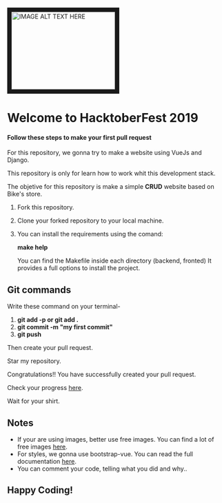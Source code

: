
<img src="https://hacktoberfest.digitalocean.com/assets/logo-hf19-header-8245176fe235ab5d942c7580778a914110fa06a23c3d55bf40e2d061809d8785.svg" 
alt="IMAGE ALT TEXT HERE" width="240" height="180" border="10"/>
# Welcome to HacktoberFest 2019

#### Follow these steps to make your first pull request

For this repository, we gonna try to make a website using VueJs and Django.

This repository is only for learn how to work whit this development stack.

The objetive for this repository is make a simple **CRUD** website based on Bike's store.

1. Fork this repository.

2. Clone your forked repository to your local machine.

3. You can install the requirements using the comand:
    
    **make help**

    You can find the Makefile inside each directory (backend, fronted)
    It provides a full options to install the project.

## Git commands

Write these command on your terminal-
1. **git add -p or git add .**
2. **git commit -m "my first commit"**
3. **git push**

Then create your pull request.

Star my repository.

Congratulations!! You have successfully created your pull request.

Check your progress [here](https://hacktoberfest.digitalocean.com/profile).

Wait for your shirt.

## Notes

* If your are using images, better use free images. You can find a lot of free images [here](https://pixabay.com/).
* For styles, we gonna use bootstrap-vue. You can read the full documentation [here](https://bootstrap-vue.js.org/docs/).
* You can comment your code, telling what you did and why..

## Happy Coding!
